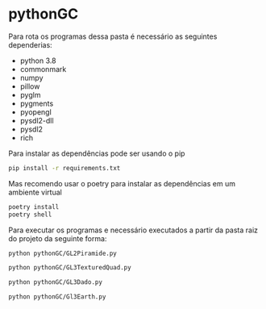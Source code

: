 # pythonGC
Para rota os programas dessa pasta é necessário as seguintes dependerias:
- python 3.8
- commonmark
- numpy
- pillow
- pyglm
- pygments
- pyopengl
- pysdl2-dll
- pysdl2
- rich

Para instalar as dependências pode ser usando o pip 
```bash
pip install -r requirements.txt
```

Mas recomendo usar o poetry para instalar as dependências em um ambiente virtual
```bash
poetry install
poetry shell
```

Para executar os programas e necessário executados a partir da pasta raiz do projeto da seguinte forma:
```bash
python pythonGC/GL2Piramide.py

python pythonGC/GL3TexturedQuad.py

python pythonGC/GL3Dado.py

python pythonGC/Gl3Earth.py
```